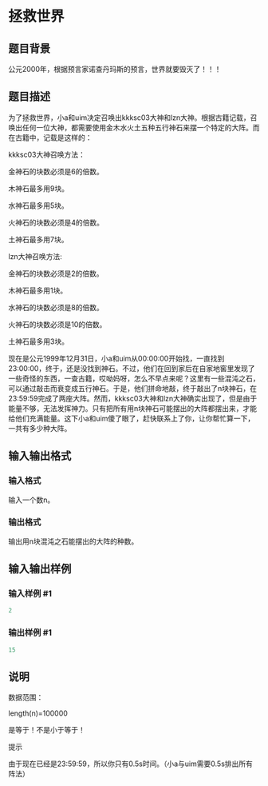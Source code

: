 # 拯救世界

## 题目背景

公元2000年，根据预言家诺查丹玛斯的预言，世界就要毁灭了！！！

## 题目描述

为了拯救世界，小a和uim决定召唤出kkksc03大神和lzn大神。根据古籍记载，召唤出任何一位大神，都需要使用金木水火土五种五行神石来摆一个特定的大阵。而在古籍中，记载是这样的：

kkksc03大神召唤方法：

金神石的块数必须是6的倍数。

木神石最多用9块。

水神石最多用5块。

火神石的块数必须是4的倍数。

土神石最多用7块。

lzn大神召唤方法:

金神石的块数必须是2的倍数。

木神石最多用1块。

水神石的块数必须是8的倍数。

火神石的块数必须是10的倍数。

土神石最多用3块。

现在是公元1999年12月31日，小a和uim从00:00:00开始找，一直找到23:00:00，终于，还是没找到神石。不过，他们在回到家后在自家地窖里发现了一些奇怪的东西，一查古籍，哎呦妈呀，怎么不早点来呢？这里有一些混沌之石，可以通过敲击而衰变成五行神石。于是，他们拼命地敲，终于敲出了n块神石，在23:59:59完成了两座大阵。然而，kkksc03大神和lzn大神确实出现了，但是由于能量不够，无法发挥神力。只有把所有用n块神石可能摆出的大阵都摆出来，才能给他们充满能量。这下小a和uim傻了眼了，赶快联系上了你，让你帮忙算一下，一共有多少种大阵。

## 输入输出格式

### 输入格式

输入一个数n。

### 输出格式

输出用n块混沌之石能摆出的大阵的种数。

## 输入输出样例

### 输入样例 #1

```cpp
2
```


### 输出样例 #1

```cpp
15
```


## 说明

数据范围：

length(n)=100000

是等于！不是小于等于！

提示

由于现在已经是23:59:59，所以你只有0.5s时间。（小a与uim需要0.5s排出所有阵法）

